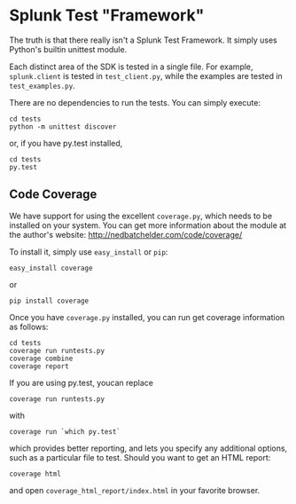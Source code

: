 # Splunk Test "Framework"

The truth is that there really isn't a Splunk Test Framework. It simply uses
Python's builtin unittest module.

Each distinct area of the SDK is tested in a single file. For example,
`splunk.client` is tested in `test_client.py`, while the examples are tested
in `test_examples.py`.

There are no dependencies to run the tests. You can simply execute:

    cd tests
    python -m unittest discover

or, if you have py.test installed,

    cd tests
    py.test

## Code Coverage

We have support for using the excellent `coverage.py`, which needs to be
installed on your system. You can get more information about the module
at the author's website: http://nedbatchelder.com/code/coverage/

To install it, simply use `easy_install` or `pip`:

    easy_install coverage

or

    pip install coverage

Once you have `coverage.py` installed, you can run get coverage information
as follows:

    cd tests
    coverage run runtests.py
    coverage combine
    coverage report

If you are using py.test, youcan replace 

    coverage run runtests.py 

with 

    coverage run `which py.test`

which provides better reporting, and lets you specify any additional
options, such as a particular file to test. Should you want to get an
HTML report:

    coverage html

and open `coverage_html_report/index.html` in your favorite browser.